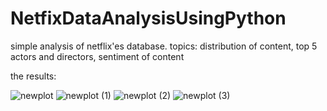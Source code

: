 # NetfixDataAnalysisUsingPython
simple analysis of netflix'es database. topics: distribution of content, top 5 actors and directors, sentiment of content

the results:

![newplot](https://user-images.githubusercontent.com/99910839/223426470-d9ff0218-f2d3-4481-9b9f-10fdf9fd9202.png)
![newplot (1)](https://user-images.githubusercontent.com/99910839/223426510-ddda62b1-37c9-41be-9e36-20a97d468070.png)
![newplot (2)](https://user-images.githubusercontent.com/99910839/223426564-49ca7df3-0597-46f6-a66f-bd8f26d69b46.png)
![newplot (3)](https://user-images.githubusercontent.com/99910839/223426641-b7434dd6-d36b-4abe-badb-6a507cb51566.png)
